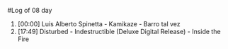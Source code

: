 #Log of 08 day

1. [00:00] Luis Alberto Spinetta - Kamikaze - Barro tal vez
1. [17:49] Disturbed - Indestructible (Deluxe Digital Release) - Inside the Fire
